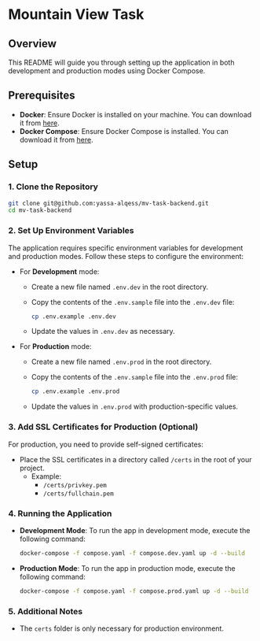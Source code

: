 # Mountain View Task

## Overview

This README will guide you through setting up the application in both development and production modes using Docker Compose.

## Prerequisites

- **Docker**: Ensure Docker is installed on your machine. You can download it from [here](https://www.docker.com/get-started).
- **Docker Compose**: Ensure Docker Compose is installed. You can download it from [here](https://docs.docker.com/compose/install/).

## Setup

### 1. Clone the Repository

```bash
git clone git@github.com:yassa-alqess/mv-task-backend.git
cd mv-task-backend
```

### 2. Set Up Environment Variables

The application requires specific environment variables for development and production modes. Follow these steps to configure the environment:

- For **Development** mode:
  - Create a new file named `.env.dev` in the root directory.
  - Copy the contents of the `.env.sample` file into the `.env.dev` file:

    ```bash
    cp .env.example .env.dev
    ```

  - Update the values in `.env.dev` as necessary.

- For **Production** mode:
  - Create a new file named `.env.prod` in the root directory.
  - Copy the contents of the `.env.sample` file into the `.env.prod` file:

    ```bash
    cp .env.example .env.prod
    ```

  - Update the values in `.env.prod` with production-specific values.

### 3. Add SSL Certificates for Production (Optional)

For production, you need to provide self-signed certificates:

- Place the SSL certificates in a directory called `/certs` in the root of your project.
  - Example:
    - `/certs/privkey.pem`
    - `/certs/fullchain.pem`

### 4. Running the Application

- **Development Mode**:
  To run the app in development mode, execute the following command:

  ```bash
  docker-compose -f compose.yaml -f compose.dev.yaml up -d --build
  ```

- **Production Mode**:
  To run the app in production mode, execute the following command:

  ```bash
  docker-compose -f compose.yaml -f compose.prod.yaml up -d --build
  ```

### 5. Additional Notes

- The `certs` folder is only necessary for production environment.
